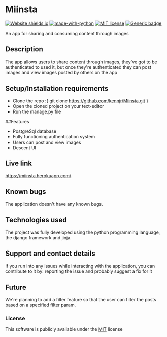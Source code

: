# Miinsta
[![Website shields.io](https://img.shields.io/website-up-down-green-red/http/shields.io.svg)](http://shields.io/) [![made-with-python](https://img.shields.io/badge/Made%20with-Python-1f425f.svg)](https://www.python.org/) [![MIT license](https://img.shields.io/badge/License-MIT-blue.svg)](https://lbesson.mit-license.org/) [![Generic badge](https://img.shields.io/badge/Release-v1.0.0-red.svg)](https://shields.io/)

An app for sharing and consuming content through images

## Description
The app allows users to share content through images, they've got to be authenticated to used it, but once they're authenticated they can post images and view images posted by others on the app

## Setup/Installation requirements
* Clone the repo :{ git clone https://github.com/kennjr/Miinsta.git }
* Open the cloned project on your text-editor
* Run the manage.py file

##Features
- PostgreSql database
- Fully functioning authentication system
- Users can post and view images
- Descent UI

## Live link
https://miinsta.herokuapp.com/

## Known bugs
The application doesn't have any known bugs.

## Technologies used
The project was fully developed using the python programming language, the django framework and jinja.

## Support and contact details
If you run into any issues while interacting with the application, you can contribute to it by: reporting the issue and probably suggest a fix for it

## Future
We're planning to add a filter feature so that the user can filter the posts based on a specified filter param.

### License 
This software is publicly available under the [MIT](LICENSE) license